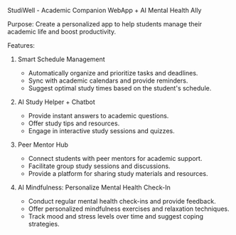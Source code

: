 StudiWell - Academic Companion WebApp + AI Mental Health Ally

Purpose: Create a personalized app to help students manage their academic life and boost productivity.

Features:
1. Smart Schedule Management
    - Automatically organize and prioritize tasks and deadlines.
    - Sync with academic calendars and provide reminders.
    - Suggest optimal study times based on the student's schedule.

2. AI Study Helper + Chatbot
    - Provide instant answers to academic questions.
    - Offer study tips and resources.
    - Engage in interactive study sessions and quizzes.

3. Peer Mentor Hub
    - Connect students with peer mentors for academic support.
    - Facilitate group study sessions and discussions.
    - Provide a platform for sharing study materials and resources.

4. AI Mindfulness: Personalize Mental Health Check-In
    - Conduct regular mental health check-ins and provide feedback.
    - Offer personalized mindfulness exercises and relaxation techniques.
    - Track mood and stress levels over time and suggest coping strategies.
